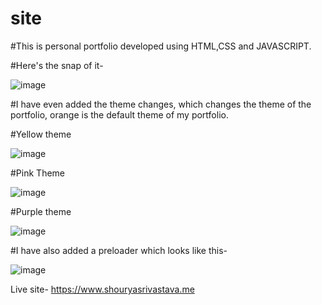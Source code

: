 # site

#This is personal portfolio developed using HTML,CSS and JAVASCRIPT.

#Here's the snap of it-

![image](https://user-images.githubusercontent.com/71991617/174421033-0451111e-1a49-496a-951d-a01cb3b517cb.png)

#I have even added the theme changes, which changes the theme of the portfolio, orange is the default theme of my portfolio.

#Yellow theme

![image](https://user-images.githubusercontent.com/71991617/174421086-3ebe6291-b54a-4690-a8b0-644504cd21ce.png)

#Pink Theme 

![image](https://user-images.githubusercontent.com/71991617/174421118-32508a0e-0275-41ec-af90-4a49056b1c20.png)

#Purple theme

![image](https://user-images.githubusercontent.com/71991617/174421133-88a21b94-db85-4623-ad04-ecbaef4f1314.png)

#I have also added a preloader which looks like this-

![image](https://user-images.githubusercontent.com/71991617/174421157-3e8e2ab5-0d06-4ded-a1e3-625e014122c2.png)

Live site- https://www.shouryasrivastava.me
